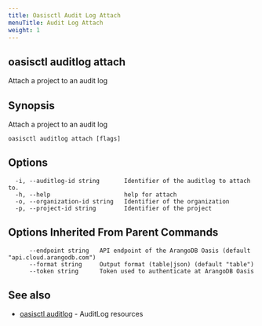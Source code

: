 ```yaml
---
title: Oasisctl Audit Log Attach
menuTitle: Audit Log Attach
weight: 1
---
```

## oasisctl auditlog attach

Attach a project to an audit log

## Synopsis
Attach a project to an audit log

```
oasisctl auditlog attach [flags]
```

## Options
```
  -i, --auditlog-id string       Identifier of the auditlog to attach to.
  -h, --help                     help for attach
  -o, --organization-id string   Identifier of the organization
  -p, --project-id string        Identifier of the project
```

## Options Inherited From Parent Commands
```
      --endpoint string   API endpoint of the ArangoDB Oasis (default "api.cloud.arangodb.com")
      --format string     Output format (table|json) (default "table")
      --token string      Token used to authenticate at ArangoDB Oasis
```

## See also
* [oasisctl auditlog](_index.md)	 - AuditLog resources

